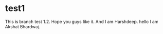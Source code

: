 # test1
This is branch test 1.2.
Hope you guys like it.
And I am Harshdeep.
hello I am Akshat Bhardwaj.
